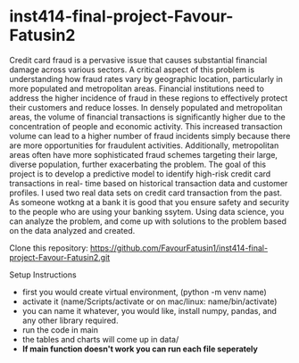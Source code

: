 # inst414-final-project-Favour-Fatusin2


Credit card fraud is a pervasive issue that causes substantial financial damage across various sectors. A critical aspect of this problem is understanding how fraud rates vary by geographic location, particularly in more populated and metropolitan areas. Financial institutions need to address the higher incidence of fraud in these regions to effectively protect their customers and reduce losses.
In densely populated and metropolitan areas, the volume of financial transactions is significantly higher due to the concentration of people and economic activity. This increased transaction volume can lead to a higher number of fraud incidents simply because there are more opportunities for fraudulent activities. Additionally, metropolitan areas often have more sophisticated fraud schemes targeting their large, diverse population, further exacerbating the problem.
The goal of this project is to develop a predictive model to identify high-risk credit card transactions in real-
time based on historical transaction data and customer profiles. I used two real data sets on credit card
transaction from the past. As someone wotkng at a bank it is good that you ensure safety and security to the people who are using your banking ssytem. Using data science, you can analyze the problem, and come up with solutions to the problem based on the data analyzed and created.

Clone this repository: https://github.com/FavourFatusin1/inst414-final-project-Favour-Fatusin2.git

Setup Instructions
- first you would create virtual environment, (python -m venv name)
- activate it (name/Scripts/activate or on mac/linux: name/bin/activate)
- you can name it whatever, you would like, install numpy, pandas, and any other library required.
- run the code in main
- the tables and charts will come up in data/
- **If main function doesn't work you can run each file seperately**
